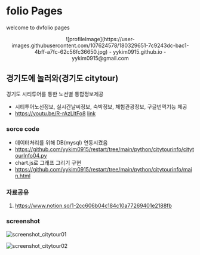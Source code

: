 <script src="https://kit.fontawesome.com/0c510428ab.js" crossorigin="anonymous"></script>

# folio Pages
welcome to dvfolio pages

<div style="text-align:center;">
![profileImage](https://user-images.githubusercontent.com/107624578/180329651-7c9243dc-bac1-4bff-a7fc-62c56fc36650.jpg)
- yykim0915.github.io
- yykim0915@gmail.com
    <div>
        <a href="yykim0915.github.io"><i class="fa-brands fa-github fa-xl"></i></a>
        <a href="https://www.instagram.com/bluesalt0915_"><i class="fa-brands fa-instagram fa-xl"></i></a>
        <a href="https://www.youtube.com/channel/UCT4oW_ltFFnm5_r6qATTPGA"><i class="fa-brands fa-youtube fa-xl"></i></a>
    </div>
</div>


## 경기도에 놀러와(경기도 citytour)
경기도 시티투어를 통한 노선별 통합정보제공
- 시티투어노선정보, 실시간날씨정보, 숙박정보, 체험관광정보, 구글번역기능 제공
- https://youtu.be/R-rAzLltFo8 [link](https://youtu.be/R-rAzLltFo8)


### <i class="fa-solid fa-bus"></i> sorce code
- 데이터처리를 위해 DB(mysql) 연동시켰음
- https://github.com/yykim0915/restart/tree/main/python/citytourinfo/citytourInfo04.py
- chart.js로 그래프 그리기 구현
- https://github.com/yykim0915/restart/tree/main/python/citytourinfo/main.html


### <i class="fa-solid fa-bus"></i> 자료공유
1. https://www.notion.so/1-2cc606b04c184c10a77269401e2188fb


### <i class="fa-solid fa-bus"></i> screenshot
![screenshot_citytour01](https://user-images.githubusercontent.com/107624578/180163812-d8b23642-48c3-402f-98d4-2bffbab25ffa.png)

![screenshot_citytour02](https://user-images.githubusercontent.com/107624578/180166132-6dc6c564-d2d8-44c2-a1b5-3253bf0e5b69.png)
